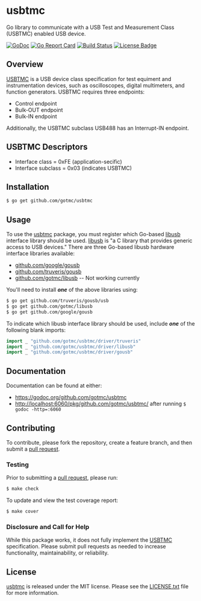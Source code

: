# usbtmc
Go library to communicate with a USB Test and Measurement Class (USBTMC)
enabled USB device.

[![GoDoc][godoc badge]][godoc link]
[![Go Report Card][report badge]][report card]
[![Build Status][travis badge]][travis link]
[![License Badge][license badge]][LICENSE.txt]

## Overview

[USBTMC][] is a USB device class specification for test equiment and
instrumentation devices, such as oscilloscopes, digital multimeters, and
function generators. USBTMC requires three endpoints:

- Control endpoint
- Bulk-OUT endpoint
- Bulk-IN endpoint

Additionally, the USBTMC subclass USB488 has an Interrupt-IN endpoint.

## USBTMC Descriptors

- Interface class = 0xFE (application-secific)
- Interface subclass = 0x03 (indicates USBTMC)

## Installation

```bash
$ go get github.com/gotmc/usbtmc
```

## Usage

To use the [usbtmc][gousbtmc] package, you must register which Go-based
[libusb][] interface library should be used.  [libusb][] is "a C library
that provides generic access to USB devices." There are three Go-based
libusb hardware interface libraries available:

- [github.com/google/gousb][gousb]
- [github.com/truveris/gousb][truveris]
- [github.com/gotmc/libusb][golibusb] -- Not working currently

You'll need to install ***one*** of the above libraries using:

```bash
$ go get github.com/truveris/gousb/usb
$ go get github.com/gotmc/libusb
$ go get github.com/google/gousb
```

To indicate which libusb interface library should be used, include
***one*** of the following blank imports:

```go
import _ "github.com/gotmc/usbtmc/driver/truveris"
import _ "github.com/gotmc/usbtmc/driver/libusb"
import _ "github.com/gotmc/usbtmc/driver/gousb"
```

## Documentation

Documentation can be found at either:

- <https://godoc.org/github.com/gotmc/usbtmc>
- <http://localhost:6060/pkg/github.com/gotmc/usbtmc/> after running `$
  godoc -http=:6060`

## Contributing

To contribute, please fork the repository, create a feature branch, and then
submit a [pull request][].

### Testing

Prior to submitting a [pull request][], please run:

```bash
$ make check
```

To update and view the test coverage report:

```bash
$ make cover
```

### Disclosure and Call for Help

While this package works, it does not fully implement the [USBTMC][]
specification.  Please submit pull requests as needed to increase
functionality, maintainability, or reliability.

## License

[usbtmc][gousbtmc] is released under the MIT license. Please see the
[LICENSE.txt][] file for more information.

[godoc badge]: https://godoc.org/github.com/gotmc/usbtmc?status.svg
[godoc link]: https://godoc.org/github.com/gotmc/usbtmc
[golibusb]: https://github.com/gotmc/libusb
[gousb]: https://github.com/google/gousb
[libusb]: http://libusb.info
[LICENSE.txt]: https://github.com/gotmc/libusb/blob/master/LICENSE.txt
[license badge]: https://img.shields.io/badge/license-MIT-blue.svg
[pull request]: https://help.github.com/articles/using-pull-requests
[report badge]: https://goreportcard.com/badge/github.com/gotmc/usbtmc
[report card]: https://goreportcard.com/report/github.com/gotmc/usbtmc
[Scott Chacon]: http://scottchacon.com/about.html
[travis badge]: http://img.shields.io/travis/gotmc/usbtmc/master.svg
[travis link]: https://travis-ci.org/gotmc/usbtmc
[truveris]: https://github.com/truveris/gousb
[usbtmc]: http://www.usb.org/developers/docs/devclass_docs/
[gousbtmc]: https://github.com/gotmc/usbtmc
